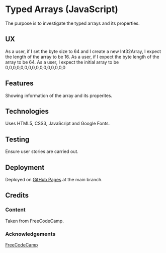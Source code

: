 # Typed Arrays (JavaScript)

The purpose is to investigate the typed arrays and its properties.

## UX

As a user, if I set the byte size to 64 and I create a new Int32Array, I expect the length of the array to be 16.
As a user, if I expect the byte length of the array to be 64.
As a user, I expect the initial array to be 0,0,0,0,0,0,0,0,0,0,0,0,0,0,0,0

## Features

Showing information of the array and its properites.

## Technologies

Uses HTML5, CSS3, JavaScript and Google Fonts.

## Testing

Ensure user stories are carried out.

## Deployment

Deployed on [GitHub Pages](derektypist.github.io/typed-arrays-js) at the main branch.

## Credits

### Content

Taken from FreeCodeCamp.

### Acknowledgements

[FreeCodeCamp](https://www.freecodecamp.org)